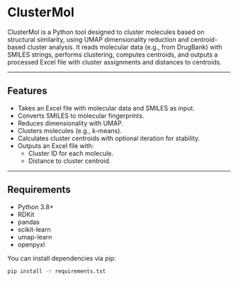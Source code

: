 # ClusterMol

ClusterMol is a Python tool designed to cluster molecules based on structural similarity, using UMAP dimensionality reduction and centroid-based cluster analysis. It reads molecular data (e.g., from DrugBank) with SMILES strings, performs clustering, computes centroids, and outputs a processed Excel file with cluster assignments and distances to centroids.

---

## Features

- Takes an Excel file with molecular data and SMILES as input.
- Converts SMILES to molecular fingerprints.
- Reduces dimensionality with UMAP.
- Clusters molecules (e.g., k-means).
- Calculates cluster centroids with optional iteration for stability.
- Outputs an Excel file with:
  - Cluster ID for each molecule.
  - Distance to cluster centroid.

---

## Requirements

- Python 3.8+
- RDKit
- pandas
- scikit-learn
- umap-learn
- openpyxl

You can install dependencies via pip:

```bash
pip install -r requirements.txt
```
